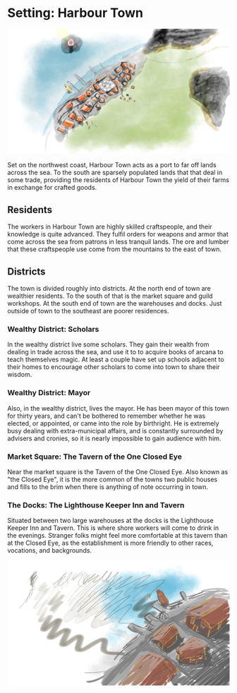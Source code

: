 # Setting: Harbour Town

![Harbour Town Sketch](2017-04-28%20Harbour%20Town%20Sketch.jpg)

Set on the northwest coast, Harbour Town acts as a port to far off lands across the sea. To the south are sparsely
populated lands that that deal in some trade, providing the residents of Harbour Town the yield of their farms in
exchange for crafted goods.

## Residents

The workers in Harbour Town are highly skilled craftspeople, and their knowledge is quite advanced. They fulfil orders
for weapons and armor that come across the sea from patrons in less tranquil lands. The ore and lumber that these
craftspeople use come from the mountains to the east of town.

## Districts

The town is divided roughly into districts. At the north end of town are wealthier residents. To the south of that is
the market square and guild workshops. At the south end of town are the warehouses and docks. Just outside of town to
the southeast are poorer residences.

### Wealthy District: Scholars

In the wealthy district live some scholars. They gain their wealth from dealing in trade across the sea, and use it to
to acquire books of arcana to teach themselves magic. At least a couple have set up schools adjacent to their homes to
encourage other scholars to come into town to share their wisdom.

### Wealthy District: Mayor

Also, in the wealthy district, lives the mayor. He has been mayor of this town for thirty years, and can't be bothered
to remember whether he was elected, or appointed, or came into the role by birthright. He is extremely busy dealing with
extra-municipal affairs, and is constantly surrounded by advisers and cronies, so it is nearly impossible to gain
audience with him.

### Market Square: The Tavern of the One Closed Eye

Near the market square is the Tavern of the One Closed Eye. Also known as "the Closed Eye", it is the more common of the
towns two public houses and fills to the brim when there is anything of note occurring in town.

### The Docks: The Lighthouse Keeper Inn and Tavern

Situated between two large warehouses at the docks is the Lighthouse Keeper Inn and Tavern. This is where shore workers
will come to drink in the evenings. Stranger folks might feel more comfortable at this tavern than at the Closed Eye, as
the establishment is more friendly to other races, vocations, and backgrounds.

![Harbour Docks Sketch](2017-04-28%20Harbour%20Town%20Docks%20Sketch.jpg)
